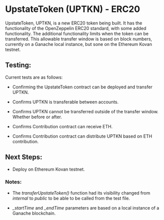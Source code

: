 # UpstateToken (UPTKN) - ERC20
UpstateToken, UPTKN, is a new ERC20 token being built. It has the functionality of the OpenZeppelin ERC20 standard, with some added functionality. The additional functionality limits when the token can be transferred. This allowable transfer window is based on block numbers, currently on a Ganache local instance, but sone on the Ethereum Kovan testnet.

## Testing:

Current tests are as follows:

* Confirming the UpstateToken contract can be deployed and transfer UPTKN.

* Confirms UPTKN is transferable between accounts.

* Confirms UPTKN cannot be transferred outside of the transfer window. Whether before or after.

* Confirms Contribution contract can receive ETH.

* Confirms Contribution contract can distribute UPTKN based on ETH contribution.

## Next Steps:

* Deploy on Ethereum Kovan testnet.

### Notes:

* The *transferUpstateToken()* function had its visibility changed from *internal* to *public* to be able to be called from the test file.

* *_startTime* and *_endTime* parameters are based on a local instance of a Ganache blockchain.